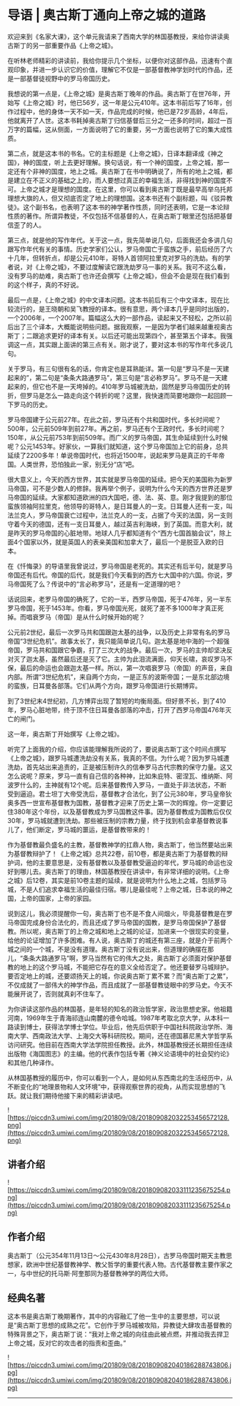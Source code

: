 # 导语 | 奥古斯丁通向上帝之城的道路

欢迎来到《名家大课》，这个单元我请来了西南大学的林国基教授，来给你讲读奥古斯丁的另一部重要作品《上帝之城》。

在听林老师精彩的讲读前，我给你提示几个坐标，以便你对这部作品，迅速有个直观印象，并进一步认识它的价值，理解它不仅是一部基督教神学划时代的作品，还是一部基督徒视野中的罗马帝国历史。

我想说的第一点是，《上帝之城》是奥古斯丁晚年的作品。奥古斯丁在世76年，开始写《上帝之城》时，他已56岁，这一年是公元410年。这本书前后写了16年，创作过程中，他的身体一天不如一天，作品完成的时候，他已是72岁高龄，4年后，他就离开了人世。这本书耗掉奥古斯丁归信基督后三分之一还多的时间，超过一百万字的篇幅，这从侧面，一方面说明了它的重要，另一方面也说明了它的集大成性质。

第二点，就是这本书的书名。它的主标题是《上帝之城》，日译本翻译成《神之国》，神的国度，听上去更好理解。换句话说，有一个神的国度，上帝之城，那一定还有个非神的国度，地上之城。奥古斯丁在书中明确说了，所有的地上之城，都是建立在不正义的基础之上的，而人要想过真正的幸福生活，非得找到神的国度不可。上帝之城才是理想的国度。在这里，你可以看到奥古斯丁既是最早高举乌托邦理想大旗的人，但又彻底否定了地上的理想国。这本书还有个副标题，叫《驳异教徒》。这个副书名，也表明了这本书的神学著作性质，同时还表明，它是一本论辩性质的著作。所谓异教徒，不仅包括不信基督的人，在奥古斯丁眼里还包括把基督信歪了的人。

第三点，就是他的写作年代。关于这一点，我先简单说几句，后面我还会多讲几句跟写作年代有关的事情。历史学家们公认，罗马帝国亡于蛮族之手，前后经历了六十几年，但转折点，却是公元410年，哥特人首领阿拉里克对罗马的洗劫。有的学者说，对《上帝之城》，不要过度解读它跟洗劫罗马一事的关系。我可不这么看，没有罗马的劫难，奥古斯丁也许还会撰写《上帝之城》，但会不会是现在我们看到的这个样子，真的不好说。

最后一点是，《上帝之城》的中文译本问题。这本书前后有三个中文译本，现在比较流行的，是王晓朝和吴飞教授的译本。很有意思，两个译本几乎是同时出版的，一个2006年，一个2007年。篇幅这么大的一部作品，读起来又不轻松，之所以前后出了三个译本，大概能说明些问题。据我观察，一是因为学者们越来越重视奥古斯丁；二跟追求更好的译本有关。以后还可能出现第四个，甚至第五个译本。我强调这一点，其实跟上面讲的第三点有关。刚才说了，要对这本书的写作年代多说几句。

关于罗马，有三句很有名的话，你肯定也是耳熟能详。第一句是“罗马不是一天建起来的”，第二句是“条条大路通罗马”，第三句是“言必称罗马”。罗马不是一天建起来的，但它也不是一天垮掉的。410年罗马城被洗劫，固然是罗马帝国历史的转折，但罗马是怎么一路走向这个转折的呢？这里，我快速而简要地跟你一起回顾一下罗马的历史。

罗马帝国建于公元前27年。在此之前，罗马还有个共和国时代，多长时间呢？500年，公元前509年到前27年。再之前，罗马还有个王政时代，多长时间呢？150年，从公元前753年到前509年。而广义的罗马帝国，其生命延续到什么时候呢？公元1453年。好家伙，一算我们就知道，这个罗马帝国加上它的前身，总共延续了2200多年！单说帝国时代，也将近1500年，说起来罗马是真正的千年帝国。人类世界，恐怕独此一家，别无分“店”吧。

很大意义上，今天的西方世界，其实就是罗马帝国的延续。把今天的美国称为新罗马帝国，可不是少数人的修辞。我再举个例子，说明为什么今天的西方世界还是罗马帝国的延续。大家都知道欧洲的四大国吧，德、法、英、意。刚才我提到的那位蛮族领袖阿拉里克，他领导的哥特人，是日耳曼人的一支。日耳曼人还有一支，叫法兰克人，罗马帝国衰亡过程中，法兰克人的一支，占据了今天的法国，另一支则守着今天的德国，还有一支日耳曼人，越过英吉利海峡，到了英国。而意大利，就是昨天的罗马帝国的心脏地带。地球人几乎都知道有个“西方七国首脑会议”，除上面4个国家以外，就是英国人的表亲美国和加拿大了，最后一个是脱亚入欧的日本。

在《忏悔录》的导语里我曾说过，罗马帝国是老死的。其实还有后半句，就是罗马帝国还有后代。帝国的后代，就是我们今天看到的西方七大国中的六国。你说，罗马帝国死了么？传说中的“言必称罗马”，还是有一定道理的吧？

话说回来，老罗马帝国的确死了，它的一半，西罗马帝国，死于476年，另一半东罗马帝国，死于1453年。你看，罗马帝国光死，就死了差不多1000年才真正死掉。而唱衰罗马（帝国）是从什么时候开始的呢？

公元前2世纪，最后一次罗马共和国跟迦太基的战争，以及历史上非常有名的罗马帝国“3世纪危机”。故事太长了，我只能简单说几句。迦太基是地中海的一个超强帝国，罗马共和国跟它争霸，打了三次大的战争。最后一次，罗马的主帅却坚决反对灭了迦太基，虽然最后还是灭了它。主帅为此泪流满面，仰天长啸，哀叹罗马不保，最后的命运也会跟迦太基一样。所以，第一次唱衰罗马（帝国）的声音，来自内部。所谓“3世纪危机”，来自两个方向，一是正东的波斯帝国；一是东北部边境的蛮族，日耳曼各部落。它们从两个方向，跟罗马帝国进行长期博弈。

到了3世纪末4世纪初，几方博弈出现了暂短的均衡局面。但好景不长，到了410年，罗马心脏地带，终于顶不住日耳曼各部落的冲击，打开了西罗马帝国476年灭亡的闸门。

这一年，奥古斯丁开始撰写《上帝之城》。

听完了上面我的介绍，你应该能理解我所说的了，要说奥古斯丁这个时间点撰写《上帝之城》，跟罗马城遭洗劫没有关系，我真的不信。为什么呢？因为罗马城遭洗劫，首先站出来追责的，正是被压制许久的信奉罗马古代宗教的保守力量。这又怎么说呢？原来，罗马一直有自己信的各种神，比如朱庇特、密涅瓦、维纳斯、阿波罗什么的，主神就有12个呢。后来基督教传入罗马，一直处于非法状态，不断受到逼迫。君士坦丁大帝受洗后，基督教才合法化，到了公元380年，罗马皇帝狄奥多西一世宣布基督教为国教，基督教才迎来了历史上第一次的辉煌。你一定要记住380年这个年份，以及基督教成为罗马国教这件事。因为基督教成为国教后仅仅30年，罗马城就遭到洗劫。那些被压制的宗教力量，终于找到机会拿基督教说事儿了，他们断定，罗马城的噩运，是基督教带来的！

作为基督教最负盛名的主教，基督教神学的扛鼎人物，奥古斯丁，他当然要站出来为基督教辩护了！《上帝之城》总共22卷，前10卷，都是奥古斯丁为基督教的辩护词，他的主要意思是，没有基督教以及基督教受逼迫的年代，罗马城的命运也没好到哪儿去。奥古斯丁的理由，林国基教授在讲读中，有非常详细的说明。《上帝之城》后12卷，其实是前10卷主题的延续，就是说明为什么地上之城，包括罗马城，不是人们追求幸福生活的最佳归宿。哪儿是最佳呢？上帝之城，日本说的神之国，上帝的国家，上帝的家园。

说到这儿，我必须提醒你一句，奥古斯丁也不是不食人间烟火，毕竟基督教是在罗马帝国完成身份合法化的，而且还成了罗马帝国的国教，是罗马帝国保护了基督教。所以呢，奥古斯丁的上帝之城和地上之城的论证，加进来一个很现实的变量，给他的论证增加了许多困难。有人说，奥古斯丁的城还有第三座，就是介于前两个城之间的一个城，不是没有道理。奥古斯丁没有说出来，但道理的确摆在那儿，“条条大路通罗马”啊，罗马当然有它的伟大之处，奥古斯丁必须面对保护基督教的地上的这个罗马城，不能把它存在的意义全给否定了。他还要替罗马城辩护。要否定地上的城，还要颂扬天上的城，你说奥古斯丁累不累？而“奥古斯丁之累”，不仅成就了一部伟大的神学作品，而且成就了一部基督教徒眼中的罗马史。今天不能展开说了，否则就真刹不住车了。

为你讲读这部作品的林国基，是年轻的知名的政治哲学家，政治思想史家。他祖籍河南，1969年生于青海祁连山南麓的德令哈城。1987年考取北京大学，从本科一路读到博士，获得法学博士学位。毕业后，他先后供职于中国社科院政治学所、海南大学、西南政法大学、上海交大等科研院校。期间，还在德国慕尼黑大学哲学系访问研究。他目前在西南大学法学院担任教授。此外，林国基教授还长期担任连续出版物《海国图志》的主编。他的代表作包括专著《神义论语境中的社会契约论》和其他几种译作。

从林国基教授的履历中，你可以看到一个人，是如何从东西南北的生活经历中，从不断变化的“地理景物和人文环境”中，获得观察世界的视角，从而实现思想的飞跃。就让我们期待他接下来的精彩讲读吧。

![https://piccdn3.umiwi.com/img/201809/08/201809082032253456572128.png](https://piccdn3.umiwi.com/img/201809/08/201809082032253456572128.png)

## 讲者介绍

![https://piccdn3.umiwi.com/img/201809/08/201809082033111235675254.png](https://piccdn3.umiwi.com/img/201809/08/201809082033111235675254.png)

## 作者介绍

奥古斯丁（公元354年11月13日～公元430年8月28日），古罗马帝国时期天主教思想家，欧洲中世纪基督教神学、教父哲学的重要代表人物。古代基督教主要作家之一，与中世纪的托马斯·阿奎那同为基督教神学的两位大师。

## 经典名著

这本书是奥古斯丁晚期著作，其中的内容融汇了他一生中的主要思想，可以说是“奥古斯丁思想的成熟之花”。它创作于罗马城被攻陷，异教徒大肆攻击基督教的特殊背景之下，奥古斯丁说：“我对上帝之城的向往由此被点燃，并推动我去捍卫上帝之城，反对它的攻击者的指责和歪曲。”

![https://piccdn3.umiwi.com/img/201809/08/201809082040186288743806.jpg](https://piccdn3.umiwi.com/img/201809/08/201809082040186288743806.jpg)

---
